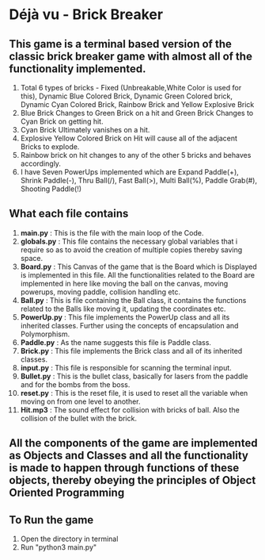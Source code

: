 # Déjà vu - Brick Breaker
## This game is a terminal based version of the classic brick breaker game with almost all of the functionality implemented.
1. Total 6 types of bricks - Fixed (Unbreakable,White Color is used for this), Dynamic Blue Colored Brick, Dynamic Green Colored brick, Dynamic Cyan Colored Brick, Rainbow Brick and Yellow Explosive Brick
1. Blue Brick Changes to Green Brick on a hit and Green Brick Changes to Cyan Brick on getting hit.
1. Cyan Brick Ultimately vanishes on a hit.
1. Explosive Yellow Colored Brick on Hit will cause all of the adjacent Bricks to explode.
1. Rainbow brick on hit changes to any of the other 5 bricks and behaves accordingly.
1. I have Seven PowerUps implemented which are Expand Paddle(+), Shrink Paddle(-), Thru Ball(/), Fast Ball(>), Multi Ball(%), Paddle Grab(#), Shooting Paddle(!)

## What each file contains
1. __main.py__ : This is the file with the main loop of the Code.
1. __globals.py__ : This file contains the necessary global variables that i require so as to avoid the creation of multiple copies thereby saving space.
1. __Board.py__ : This Canvas of the game that is the Board which is Displayed is implemented in this file. All the functionalities related to the Board are implemented in here like moving the ball on the canvas, moving powerups, moving paddle, collision handling etc.
1. __Ball.py__ : This is file containing the Ball class, it contains the functions related to the Balls like moving it, updating the coordinates etc.
1. __PowerUp.py__ : This file implements the PowerUp class and all its inherited classes. Further using the concepts of encapsulation and Polymorphism.
1. __Paddle.py__ : As the name suggests this file is Paddle class.
1. __Brick.py__ : This file implements the Brick class and all of its inherited classes.
1. __input.py__ : This file is responsible for scanning the terminal input.
1. __Bullet.py__ : This is the bullet class, basically for lasers from the paddle and for the bombs from the boss.
1. __reset.py__ : This is the reset file, it is used to reset all the variable when moving on from one level to another.
1. __Hit.mp3__ : The sound effect for collision with bricks of ball. Also the collision of the bullet with the brick.


## All the components of the game are implemented as Objects and Classes and all the functionality is made to happen through functions of these objects, thereby obeying the principles of Object Oriented Programming

## To Run the game
1. Open the directory in terminal
1. Run "python3 main.py"